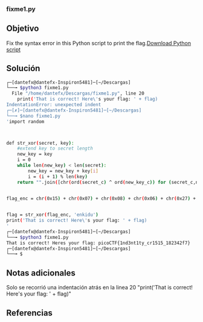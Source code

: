 ### fixme1.py

## Objetivo
Fix the syntax error in this Python script to print the flag.[Download Python script](https://artifacts.picoctf.net/c/39/fixme1.py)
## Solución
```bash
┌─[dantefx@dantefx-Inspiron5481]─[~/Descargas]
└──╼ $python3 fixme1.py 
  File "/home/dantefx/Descargas/fixme1.py", line 20
    print('That is correct! Here\'s your flag: ' + flag)
IndentationError: unexpected indent
┌─[✗]─[dantefx@dantefx-Inspiron5481]─[~/Descargas]
└──╼ $nano fixme1.py 
'import random



def str_xor(secret, key):
    #extend key to secret length
    new_key = key
    i = 0
    while len(new_key) < len(secret):
        new_key = new_key + key[i]
        i = (i + 1) % len(key)        
    return "".join([chr(ord(secret_c) ^ ord(new_key_c)) for (secret_c,new_key_c>


flag_enc = chr(0x15) + chr(0x07) + chr(0x08) + chr(0x06) + chr(0x27) + chr(0x21>

  
flag = str_xor(flag_enc, 'enkidu')
print('That is correct! Here\'s your flag: ' + flag)
'
┌─[dantefx@dantefx-Inspiron5481]─[~/Descargas]
└──╼ $python3 fixme1.py 
That is correct! Heres your flag: picoCTF{1nd3nt1ty_cr1515_182342f7}
┌─[dantefx@dantefx-Inspiron5481]─[~/Descargas]
└──╼ $

```


## Notas adicionales
Solo se recorrió una indentación atrás en la linea 20 "print('That is correct! Here\'s your flag: ' + flag)"
## Referencias
